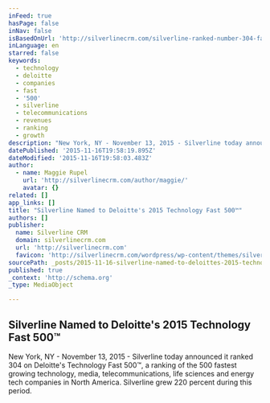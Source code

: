 ```yaml
---
inFeed: true
hasPage: false
inNav: false
isBasedOnUrl: 'http://silverlinecrm.com/silverline-ranked-number-304-fastest-growing-company-in-north-america-on-deloittes-2015-technology-fast-500/'
inLanguage: en
starred: false
keywords:
  - technology
  - deloitte
  - companies
  - fast
  - '500'
  - silverline
  - telecommunications
  - revenues
  - ranking
  - growth
description: "New York, NY - November 13, 2015 - Silverline today announced it ranked 304 on Deloitte's Technology Fast 500™, a ranking of the 500 fastest growing technology, media, telecommunications, life sciences and energy tech companies in North America. Silverline grew 220 percent during this period."
datePublished: '2015-11-16T19:58:19.895Z'
dateModified: '2015-11-16T19:58:03.483Z'
author:
  - name: Maggie Rupel
    url: 'http://silverlinecrm.com/author/maggie/'
    avatar: {}
related: []
app_links: []
title: "Silverline Named to Deloitte's 2015 Technology Fast 500™"
authors: []
publisher:
  name: Silverline CRM
  domain: silverlinecrm.com
  url: 'http://silverlinecrm.com'
  favicon: 'http://silverlinecrm.com/wordpress/wp-content/themes/silverline/assets/images/icons/favicon.ico'
sourcePath: _posts/2015-11-16-silverline-named-to-deloittes-2015-technology-fast-500tm.md
published: true
_context: 'http://schema.org'
_type: MediaObject

---
```

<article style=""><h1>Silverline Named to Deloitte's 2015 Technology Fast 500™</h1><p>New York, NY - November 13, 2015 - Silverline today announced it ranked 304 on Deloitte's Technology Fast 500™, a ranking of the 500 fastest growing technology, media, telecommunications, life sciences and energy tech companies in North America. Silverline grew 220 percent during this period.</p></article>